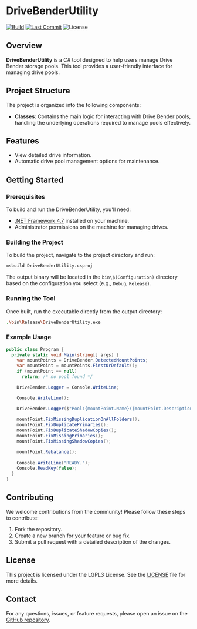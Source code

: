 # DriveBenderUtility

[![Build](https://github.com/Hawkynt/DriveBenderUtility/actions/workflows/Build.yml/badge.svg)](https://github.com/Hawkynt/DriveBenderUtility/actions/workflows/Build.yml)
[![Last Commit](https://img.shields.io/github/last-commit/Hawkynt/DriveBenderUtility?branch=master)](https://github.com/Hawkynt/DriveBenderUtility/commits/master)
![License](https://img.shields.io/github/license/Hawkynt/DriveBenderUtility)

## Overview

**DriveBenderUtility** is a C# tool designed to help users manage Drive Bender storage pools. This tool provides a user-friendly interface for managing drive pools.

## Project Structure

The project is organized into the following components:

- **Classes**: Contains the main logic for interacting with Drive Bender pools, handling the underlying operations required to manage pools effectively.

## Features

- View detailed drive information.
- Automatic drive pool management options for maintenance.

## Getting Started

### Prerequisites

To build and run the DriveBenderUtility, you'll need:

- [.NET Framework 4.7](https://dotnet.microsoft.com/download/dotnet-framework/net47) installed on your machine.
- Administrator permissions on the machine for managing drives.

### Building the Project

To build the project, navigate to the project directory and run:

```bash
msbuild DriveBenderUtility.csproj
```

The output binary will be located in the `bin\$(Configuration)` directory based on the configuration you select (e.g., `Debug`, `Release`).

### Running the Tool

Once built, run the executable directly from the output directory:

```bash
.\bin\Release\DriveBenderUtility.exe
```

### Example Usage

```csharp
public class Program {
  private static void Main(string[] args) {
    var mountPoints = DriveBender.DetectedMountPoints;
    var mountPoint = mountPoints.FirstOrDefault();
    if (mountPoint == null)
      return; /* no pool found */

    DriveBender.Logger = Console.WriteLine;

    Console.WriteLine();

    DriveBender.Logger($"Pool:{mountPoint.Name}({mountPoint.Description}) [{string.Join(", ", mountPoint.Volumes.Select(d => d.Name))}]");
      
    mountPoint.FixMissingDuplicationOnAllFolders();
    mountPoint.FixDuplicatePrimaries();
    mountPoint.FixDuplicateShadowCopies();
    mountPoint.FixMissingPrimaries();
    mountPoint.FixMissingShadowCopies();

    mountPoint.Rebalance();
      
    Console.WriteLine("READY.");
    Console.ReadKey(false);
  }
}
```

## Contributing

We welcome contributions from the community! Please follow these steps to contribute:

1. Fork the repository.
2. Create a new branch for your feature or bug fix.
3. Submit a pull request with a detailed description of the changes.

## License

This project is licensed under the LGPL3 License. See the [LICENSE](LICENSE) file for more details.

## Contact

For any questions, issues, or feature requests, please open an issue on the [GitHub repository](https://github.com/Hawkynt/DriveBenderUtility/issues).
